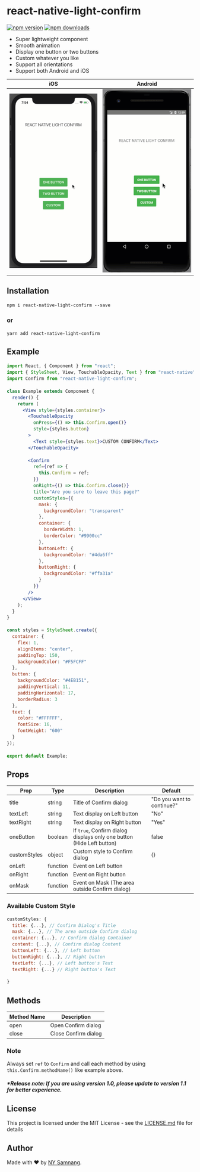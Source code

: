# react-native-light-confirm

[![npm version](https://badge.fury.io/js/react-native-light-confirm.svg)](//npmjs.com/package/react-native-light-confirm) [![npm downloads](https://img.shields.io/npm/dm/react-native-light-confirm.svg)
](//npmjs.com/package/react-native-light-confirm)

- Super lightweight component
- Smooth animation
- Display one button or two buttons
- Custom whatever you like
- Support all orientations
- Support both Android and iOS

|                                                      iOS                                                      |                                                    Android                                                    |
| :-----------------------------------------------------------------------------------------------------------: | :-----------------------------------------------------------------------------------------------------------: |
| ![](https://raw.githubusercontent.com/NYSamnang/stock-images/master/react-native-light-confirm/RNLCF-IOS.gif) | ![](https://raw.githubusercontent.com/NYSamnang/stock-images/master/react-native-light-confirm/RNLCF-AOS.gif) |

## Installation

```
npm i react-native-light-confirm --save
```

### or

```
yarn add react-native-light-confirm
```

## Example

```jsx
import React, { Component } from "react";
import { StyleSheet, View, TouchableOpacity, Text } from "react-native";
import Confirm from "react-native-light-confirm";

class Example extends Component {
  render() {
    return (
      <View style={styles.container}>
        <TouchableOpacity
          onPress={() => this.Confirm.open()}
          style={styles.button}
        >
          <Text style={styles.text}>CUSTOM CONFIRM</Text>
        </TouchableOpacity>

        <Confirm
          ref={ref => {
            this.Confirm = ref;
          }}
          onRight={() => this.Confirm.close()}
          title="Are you sure to leave this page?"
          customStyles={{
            mask: {
              backgroundColor: "transparent"
            },
            container: {
              borderWidth: 1,
              borderColor: "#9900cc"
            },
            buttonLeft: {
              backgroundColor: "#4da6ff"
            },
            buttonRight: {
              backgroundColor: "#ffa31a"
            }
          }}
        />
      </View>
    );
  }
}

const styles = StyleSheet.create({
  container: {
    flex: 1,
    alignItems: "center",
    paddingTop: 150,
    backgroundColor: "#F5FCFF"
  },
  button: {
    backgroundColor: "#4EB151",
    paddingVertical: 11,
    paddingHorizontal: 17,
    borderRadius: 3
  },
  text: {
    color: "#FFFFFF",
    fontSize: 16,
    fontWeight: "600"
  }
});

export default Example;
```

## Props

| Prop         | Type     | Description                                                           | Default                    |
| ------------ | -------- | --------------------------------------------------------------------- | -------------------------- |
| title        | string   | Title of Confirm dialog                                               | "Do you want to continue?" |
| textLeft     | string   | Text display on Left button                                           | "No"                       |
| textRight    | string   | Text display on Right button                                          | "Yes"                      |
| oneButton    | boolean  | If `true`, Confirm dialog displays only one button (Hide Left button) | false                      |
| customStyles | object   | Custom style to Confirm dialog                                        | {}                         |
| onLeft       | function | Event on Left button                                                  |                            |
| onRight      | function | Event on Right button                                                 |                            |
| onMask       | function | Event on Mask (The area outside Confirm dialog)                       |                            |

### Available Custom Style

```jsx
customStyles: {
  title: {...}, // Confirm Dialog's Title
  mask: {...}, // The area outside Confirm dialog
  container: {...}, // Confirm dialog Container
  content: {...}, // Confirm dialog Content
  buttonLeft: {...}, // Left button
  buttonRight: {...}, // Right button
  textLeft: {...}, // Left button's Text
  textRight: {...} // Right button's Text

}
```

## Methods

| Method Name | Description          |
| ----------- | -------------------- |
| open        | Open Confirm dialog  |
| close       | Close Confirm dialog |

### Note

Always set `ref` to `Confirm` and call each method by using `this.Confirm.methodName()` like example above.

##### \*Release note: If you are using version 1.0, please update to version 1.1 for better experience.

## License

This project is licensed under the MIT License - see the [LICENSE.md](https://github.com/NYSamnang/react-native-light-confirm/blob/master/LICENSE) file for details

## Author

Made with ❤️ by [NY Samnang](https://github.com/NYSamnang).
